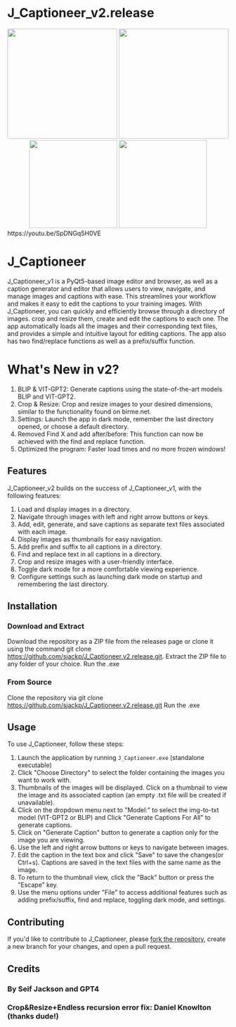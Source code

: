 # J_Captioneer_v2.release

<div align="center">
  <img src="https://tinypic.host/images/2023/04/04/imagfffffasdasde.png" width="250"/>
  <img src="https://tinypic.host/images/2023/04/04/imaasdasdasdasfge.png" width="250"/> 
  <img src="https://tinypic.host/images/2023/04/04/imaasdasdasdgeaaaaaa.png" width="200"/>
  <img src="https://tinypic.host/images/2023/04/04/iasdasdsdasdasdmage.png" width="200"/>
</div>
https://youtu.be/SpDNGq5H0VE

# J_Captioneer

J_Captioneer_v1 is a PyQt5-based image editor and browser, as well as a caption generator and editor that allows users to view, navigate, and manage images and captions with ease. This streamlines your workflow and makes it easy to edit the captions to your training images. With J_Captioneer, you can quickly and efficiently browse through a directory of images. crop and resize them, create and edit the captions to each one. The app automatically loads all the images and their corresponding text files, and provides a simple and intuitive layout for editing captions. The app also has two find/replace functions as well as a prefix/suffix function.

# What's New in v2?

1. BLIP & VIT-GPT2: Generate captions using the state-of-the-art models BLIP and VIT-GPT2.
2. Crop & Resize: Crop and resize images to your desired dimensions, similar to the functionality found on birme.net.
3. Settings: Launch the app in dark mode, remember the last directory opened, or choose a default directory.
4. Removed Find X and add after/before: This function can now be achieved with the find and replace function.
5. Optimized the program: Faster load times and no more frozen windows!

## Features

J_Captioneer_v2 builds on the success of J_Captioneer_v1, with the following features:

1. Load and display images in a directory.
2. Navigate through images with left and right arrow buttons or keys.
3. Add, edit, generate, and save captions as separate text files associated with each image.
4. Display images as thumbnails for easy navigation.
5. Add prefix and suffix to all captions in a directory.
6. Find and replace text in all captions in a directory.
7. Crop and resize images with a user-friendly interface.
8. Toggle dark mode for a more comfortable viewing experience.
9. Configure settings such as launching dark mode on startup and remembering the last directory.

## Installation

### Download and Extract
Download the repository as a ZIP file from the releases page or clone it using the command git clone https://github.com/sjackp/J_Captioneer.v2.release.git.
Extract the ZIP file to any folder of your choice.
Run the .exe

### From Source
Clone the repository via git clone https://github.com/sjackp/J_Captioneer.v2.release.git
Run the .exe

## Usage

To use J_Captioneer, follow these steps:

1. Launch the application by running `J_Captioneer.exe` (standalone executable)
2. Click "Choose Directory" to select the folder containing the images you want to work with.
3. Thumbnails of the images will be displayed. Click on a thumbnail to view the image and its associated caption (an empty .txt file will be created if unavailable).
4. Click on the dropdown menu next to "Model:" to select the img-to-txt model (VIT-GPT2 or BLIP) and Click "Generate Captions For All" to generate captions.
5. Click on "Generate Caption" button to generate a caption only for the image you are viewing.  
6. Use the left and right arrow buttons or keys to navigate between images.
7. Edit the caption in the text box and click "Save" to save the changes(or Ctrl+s). Captions are saved in the text files with the same name as the image.
8. To return to the thumbnail view, click the "Back" button or press the "Escape" key.
9. Use the menu options under "File" to access additional features such as adding prefix/suffix, find and replace, toggling dark mode, and settings.

## Contributing

If you'd like to contribute to J_Captioneer, please [fork the repository](https://github.com/sjackp/J_Captioneer.v2.release/fork), create a new branch for your changes, and open a pull request.


## Credits
### By Seif Jackson and GPT4
### Crop&Resize+Endless recursion error fix: Daniel Knowlton (thanks dude!)

